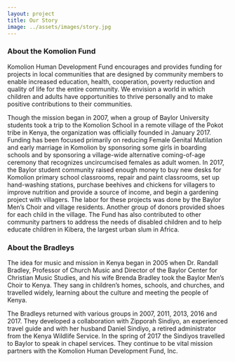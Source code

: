 ```yaml
---
layout: project
title: Our Story
image: ../assets/images/story.jpg
---
```


### About the Komolion Fund

Komolion Human Development Fund encourages and provides funding for projects in local communities that are designed by
community members to enable increased education, health, cooperation, poverty reduction and quality of life for the
entire community. We envision a world in which children and adults have opportunities to thrive personally and to make
positive contributions to their communities.

Though the mission began in 2007, when a group of Baylor University students took a trip to the Komolion School in a
remote village of the Pokot tribe in Kenya, the organization was officially founded in January 2017. Funding has been
focused primarily on reducing Female Genital Mutilation and early marriage in Komolion by sponsoring some girls in
boarding schools and by sponsoring a village-wide alternative coming-of-age ceremony that recognizes uncircumcised
females as adult women. In 2017, the Baylor student community raised enough money to buy new desks for Komolion primary
school classrooms, repair and paint classrooms, set up hand-washing stations, purchase beehives and chickens for
villagers to improve nutrition and provide a source of income, and begin a gardening project with villagers. The labor
for these projects was done by the Baylor Men’s Choir and village residents. Another group of donors provided shoes for
each child in the village. The Fund has also contributed to other community partners to address the needs of disabled
children and to help educate children in Kibera, the largest urban slum in Africa.

### About the Bradleys

The idea for music and mission in Kenya began in 2005 when Dr. Randall Bradley, Professor of Church Music and Director
of the Baylor Center for Christian Music Studies, and his wife Brenda Bradley took the Baylor Men’s Choir to Kenya. They
sang in children’s homes, schools, and churches, and travelled widely, learning about the culture and meeting the people
of Kenya.

The Bradleys returned with various groups in 2007, 2011, 2013, 2016 and 2017. They developed a collaboration with
Zipporah Sindiyo, an experienced travel guide and with her husband Daniel Sindiyo, a retired administrator from the
Kenya Wildlife Service. In the spring of 2017 the Sindiyos travelled to Baylor to speak in chapel services. They
continue to be vital mission partners with the Komolion Human Development Fund, Inc.
